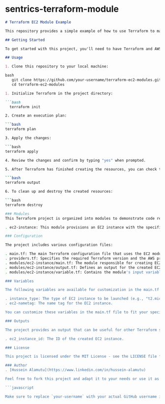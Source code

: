 # sentrics-terraform-module

```markdown
# Terraform EC2 Module Example

This repository provides a simple example of how to use Terraform to manage EC2 instances in AWS using Terraform modules. It's a great starting point for learning about Terraform and how to structure your infrastructure code.

## Getting Started

To get started with this project, you'll need to have Terraform and AWS CLI configured on your local machine. You can download Terraform from [here](https://www.terraform.io/downloads.html) and follow the [official documentation](https://learn.hashicorp.com/tutorials/terraform/install-cli) for installation instructions. You should also configure the AWS CLI with your AWS credentials.

## Usage

1. Clone this repository to your local machine:

bash
   git clone https://github.com/your-username/terraform-ec2-modules.git
   cd terraform-ec2-modules

1. Initialize Terraform in the project directory:

```bash
  terraform init

2. Create an execution plan:

```bash
terraform plan

3. Apply the changes:

```bash
terraform apply

4. Review the changes and confirm by typing "yes" when prompted.

5. After Terraform has finished creating the resources, you can check the outputs:

```bash
terraform output

6. To clean up and destroy the created resources:

```bash
terraform destroy

### Modules
This Terraform project is organized into modules to demonstrate code reusability and best practices. Here are the modules used:

. ec2-instance: This module provisions an EC2 instance with the specified configuration.

### Configuration

The project includes various configuration files:

. main.tf: The main Terraform configuration file that uses the EC2 module to create EC2 instances.
. providers.tf: Specifies the required Terraform version and the AWS provider configuration.
. modules/ec2-instance/main.tf: The module responsible for creating EC2 instances and specifying AMI and instance type.
. modules/ec2-instance/output.tf: Defines an output for the created EC2 instance ID.
. modules/ec2-instance/variable.tf: Contains the module's input variables, including instance type and EC2 name tag.

### Variables

The following variables are available for customization in the main.tf and module configurations:

. instance_type: The type of EC2 instance to be launched (e.g., "t2.micro").
. ec2-nametag: The name tag for the EC2 instance.

You can customize these variables in the main.tf file to fit your specific use case.

### Outputs

The project provides an output that can be useful for other Terraform scripts or external tools:

. ec2_instance_id: The ID of the created EC2 instance.

### License

This project is licensed under the MIT License - see the LICENSE file for details.

### Author
. [Hussein Alamutu](https://www.linkedin.com/in/hussein-alamutu)

Feel free to fork this project and adapt it to your needs or use it as a learning resource for Terraform and infrastructure as code. Happy coding!

```javascript

Make sure to replace `your-username` with your actual GitHub username in the links. You can also customize the author information, project name, and additional details as needed.
